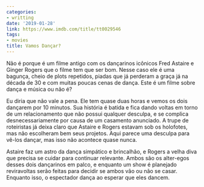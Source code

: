 ```yaml
---
categories:
- writting
date: '2019-01-28'
link: https://www.imdb.com/title/tt0029546
tags:
- movies
title: Vamos Dançar?
---
```


Não é porque é um filme antigo com os dançarinos icônicos Fred Astaire e Ginger Rogers que o filme tem que ser bom. Nesse caso ele é uma bagunça, cheio de plots repetidos, piadas que já perderam a graça já na década de 30 e com muitas poucas cenas de dança. Este é um filme sobre dança e música ou não é?

Eu diria que não vale a pena. Ele tem quase duas horas e vemos os dois dançarem por 10 minutos. Sua história é batida e fica dando voltas em torno de um relacionamento que não possui qualquer desculpa, e se complica desnecessariamente por causa de um casamento anunciado. A trupe de roteiristas já deixa claro que Astaire e Rogers estavam sob os holofotes, mas não escolheram bem seus projetos. Aqui parece uma desculpa para vê-los dançar, mas isso não acontece quase nunca.

Astaire faz um astro da dança simpático e brincalhão, e Rogers a velha diva que precisa se cuidar para continuar relevante. Ambos são os alter-egos desses dois dançarinos em palco, e enquanto um show é planejado reviravoltas serão feitas para decidir se ambos vão ou não se casar. Enquanto isso, o espectador dança ao esperar que eles dancem.

